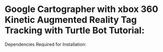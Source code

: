 # Google Cartographer with xbox 360 Kinetic Augmented Reality Tag Tracking with Turtle Bot Tutorial:


Dependencies Required for Installation:
